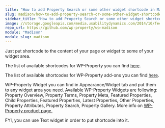 ```yaml
---
title: "How to add Property Search or some other widget shortcode in Madison theme?"
slug: madison/how-to-add-property-search-or-some-other-widget-shortcode-in-madison-theme
sidebar_title: "How to add Property Search or some other widget shortcode?"
image: //storage.googleapis.com/media.usabilitydynamics.com/2014/10/fecdb66f-wpproperty-theme-madison-icon-300x300.png
repo_url: https://github.com/wp-property/wp-madison
module: "Madison"
module_slug: madison
---
```


Just put shortcode to the content of your page or widget to some of your widget area.

The list of available shortcodes for WP-Property you can find [here](https://wp-property.github.io/docs/shortcode_cheatsheet/).

The list of available shortcodes for WP-Property add-ons you can find [here](https://wp-property.github.io/docs/shortcode_cheatsheet/).

WP-Property Widget you can find in Appearance/Widget tab and put them to any widget area you need. Available WP-Property Widgets are following: Property Overview, Property Terms, Property Meta, Featured Properties, Child Properties, Featured Properties, Latest Properties, Other Properties, Property Attributes, Property Search, Property Gallery. More info on [WP-Property product page.](https://wp-property.github.io/docs/)

FYI, you can use Text widget in order to put shortcode into it.